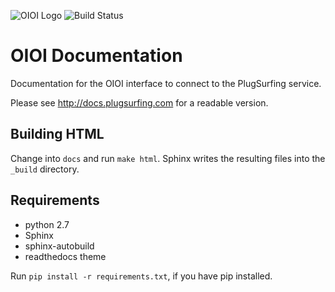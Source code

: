 ![OIOI Logo](https://www.plugsurfing.com/assets/img/icons/ps-oioi-logo-small.png)
![Build Status](https://api.travis-ci.org/PlugSurfing/oioi-documentation.svg)

# OIOI Documentation
Documentation for the OIOI interface to connect to the PlugSurfing service.

Please see http://docs.plugsurfing.com for a readable version.

## Building HTML
Change into `docs` and run `make html`.
Sphinx writes the resulting files into the `_build` directory.

## Requirements
- python 2.7
- Sphinx
- sphinx-autobuild
- readthedocs theme

Run `pip install -r requirements.txt`, if you have pip installed.
